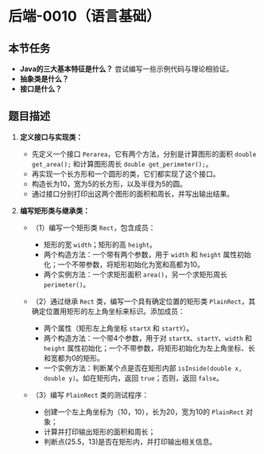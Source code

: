# 后端-0010（语言基础）

## 本节任务

- **Java的三大基本特征是什么？** 尝试编写一些示例代码与理论相验证。
- **抽象类是什么？**
- **接口是什么？**

## 题目描述

1. **定义接口与实现类：**
   - 先定义一个接口 `Perarea`，它有两个方法，分别是计算图形的面积 `double get_area();` 和计算图形周长 `double get_perimeter();`。
   - 再实现一个长方形和一个圆形的类，它们都实现了这个接口。
   - 构造长为10，宽为5的长方形，以及半径为5的圆。
   - 通过接口分别打印出这两个图形的面积和周长，并写出输出结果。

2. **编写矩形类与继承类：**
   - （1）编写一个矩形类 `Rect`，包含成员：
     - 矩形的宽 `width`；矩形的高 `height`。
     - 两个构造方法：一个带有两个参数，用于 `width` 和 `height` 属性初始化；一个不带参数，将矩形初始化为宽和高都为10。
     - 两个实例方法：一个求矩形面积 `area()`，另一个求矩形周长 `perimeter()`。

   - （2）通过继承 `Rect` 类，编写一个具有确定位置的矩形类 `PlainRect`，其确定位置用矩形的左上角坐标来标识。添加成员：
     - 两个属性（矩形左上角坐标 `startX` 和 `startY`）。
     - 两个构造方法：一个带4个参数，用于对 `startX`、`startY`、`width` 和 `height` 属性初始化；一个不带参数，将矩形初始化为左上角坐标、长和宽都为0的矩形。
     - 一个实例方法：判断某个点是否在矩形内部 `isInside(double x, double y)`。如在矩形内，返回 `true`；否则，返回 `false`。

   - （3）编写 `PlainRect` 类的测试程序：
     - 创建一个左上角坐标为（10，10），长为20，宽为10的 `PlainRect` 对象；
     - 计算并打印输出矩形的面积和周长；
     - 判断点(25.5，13)是否在矩形内，并打印输出相关信息。
